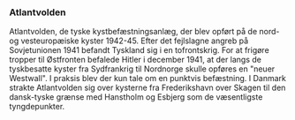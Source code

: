 ### Atlantvolden


Atlantvolden, de tyske kystbefæstningsanlæg, der blev opført på de nord- og vesteuropæiske kyster 1942-45. Efter det fejlslagne angreb på Sovjetunionen 1941 befandt Tyskland sig i en tofrontskrig. For at frigøre tropper til Østfronten befalede Hitler i december 1941, at der langs de tyskbesatte kyster fra Sydfrankrig til Nordnorge skulle opføres en "neuer Westwall". I praksis blev der kun tale om en punktvis befæstning. I Danmark strakte Atlantvolden sig over kysterne fra Frederikshavn over Skagen til den dansk-tyske grænse med Hanstholm og Esbjerg som de væsentligste tyngdepunkter.